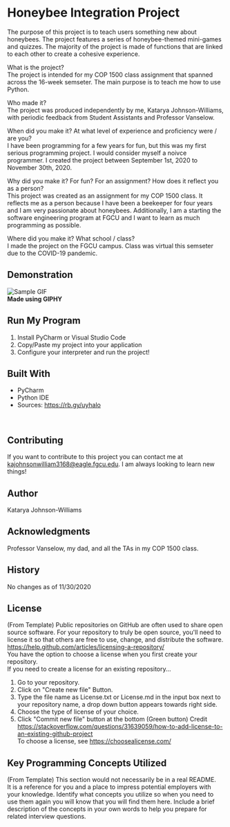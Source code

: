 # Honeybee Integration Project

The purpose of this project is to teach users something new about honeybees. The project features a series of honeybee-themed mini-games and quizzes. The majority of the project is made of functions that are linked to each other to create a cohesive experience.<br />

What is the project?<br />
The project is intended for my COP 1500 class assignment that spanned across the 16-week semseter. The main purpose is to teach me how to use Python.

Who made it?<br />
The project was produced independently by me, Katarya Johnson-Williams, with periodic feedback from Student Assistants and Professor Vanselow. 

When did you make it? At what level of experience and proficiency were / are you?<br />
I have been programming for a few years for fun, but this was my first serious programming project. I would consider myself a noivce programmer. I created the project between September 1st, 2020 to November 30th, 2020.

Why did you make it? For fun? For an assignment? How does it reflect you as a person?<br />
This project was created as an assignment for my COP 1500 class. It reflects me as a person because I have been a beekeeper for four years and I am very passionate about honeybees. Additionally, I am a starting the software engineering program at FGCU and I want to learn as much programming as possible.

Where did you make it? What school / class?<br />
I made the project on the FGCU campus. Class was virtual this semseter due to the COVID-19 pandemic.

## Demonstration

![Sample GIF](https://media.giphy.com/media/S33VHgx5Gq8jJBCEYH/giphy.gif) 
<br />**Made using GIPHY**

## Run My Program

1. Install PyCharm or Visual Studio Code<br />
2. Copy/Paste my project into your application<br />
3. Configure your interpreter and run the project!<br />

## Built With

* PyCharm
* Python IDE
* Sources: https://rb.gy/uyhalo  
<br />

## Contributing

If you want to contribute to this project you can contact me at kajohnsonwilliam3168@eagle.fgcu.edu. I am always looking to learn new things!

## Author

Katarya Johnson-Williams

## Acknowledgments

Professor Vanselow, my dad, and all the TAs in my COP 1500 class.

## History

No changes as of 11/30/2020

## License

(From Template) Public repositories on GitHub are often used to share open source software. For your repository to truly be open source, you'll need to license it so that others are free to use, change, and distribute the software. https://help.github.com/articles/licensing-a-repository/ <br />
You have the option to choose a license when you first create your repository. </br>
If you need to create a license for an existing repository...
1. Go to your repository.
2. Click on "Create new file" Button.
3. Type the file name as License.txt or License.md in the input box next to your repository name, a drop down button appears towards right side.
4. Choose the type of license of your choice.
5. Click "Commit new file" button at the bottom (Green button)
Credit https://stackoverflow.com/questions/31639059/how-to-add-license-to-an-existing-github-project <br />
To choose a license, see https://choosealicense.com/ 

## Key Programming Concepts Utilized

(From Template) This section would not necessarily be in a real README.  <br />
It is a reference for you and a place to impress potential employers with your knowledge. 
Identify what concepts you utilize so when you need to use them again you will know that you will find them here. Include a brief description of the concepts in your own words to help you prepare for related interview questions. 
